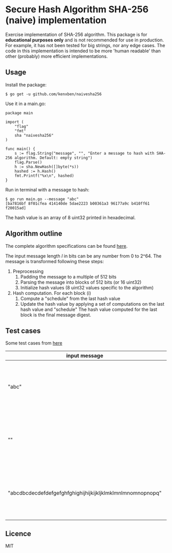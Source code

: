 # Secure Hash Algorithm SHA-256 (naive) implementation

Exercise implementation of SHA-256 algorithm. This package is for **educational purposes only** and is not recommended for use in production. For example, it has not been tested for big strings, nor any edge cases.
The code in this implementation is intended to be more 'human readable' than other (probably) more efficient implementations.

## Usage

Install the package:

```
$ go get -u github.com/kenxben/naivesha256
```

Use it in a main.go:
```
package main

import (
	"flag"
	"fmt"
	sha "naivesha256"
)

func main() {
	s := flag.String("message", "", "Enter a message to hash with SHA-256 algorithm. Default: empty string")
	flag.Parse()
	h := sha.NewHash([]byte(*s))
	hashed := h.Hash()
	fmt.Printf("%x\n", hashed)
}
```
Run in terminal with a message to hash:
```
$ go run main.go --message "abc"
[ba7816bf 8f01cfea 414140de 5dae2223 b00361a3 96177a9c b410ff61 f20015ad]

```
The hash value is an array of 8 uint32 printed in hexadecimal.

## Algorithm outline

The complete algorithm specifications can be found [here](http://dx.doi.org/10.6028/NIST.FIPS.180-4).

The input message length *l* in bits can be any number from 0 to 2^64. The message is transformed following these steps:
1. Preprocessing
    1. Padding the message to a multiple of 512 bits
    2. Parsing the message into blocks of 512 bits (or 16 uint32)
    3. Initialize hash values (8 uint32 values specific to the algorithm)
2. Hash computation. For each block (i)
    1. Compute a "schedule" from the last hash value
    2. Update the hash value by applying a set of computations on the last hash value and "schedule"
The hash value computed for the last block is the final message digest.

## Test cases

Some test cases from [here](https://www.di-mgt.com.au/sha_testvectors.html)

input message | output
--- | ---
"abc" | ba7816bf 8f01cfea 414140de 5dae2223 b00361a3 96177a9c b410ff61 f20015ad
"" | e3b0c442 98fc1c14 9afbf4c8 996fb924 27ae41e4 649b934c a495991b 7852b855
"abcdbcdecdefdefgefghfghighijhijkijkljklmklmnlmnomnopnopq" | 248d6a61 d20638b8 e5c02693 0c3e6039 a33ce459 64ff2167 f6ecedd4 19db06c1


## Licence
MIT
